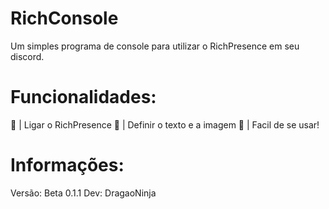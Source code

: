 # RichConsole
Um simples programa de console para utilizar o RichPresence em seu discord.


# Funcionalidades:

📌 | Ligar o RichPresence
🎉 | Definir o texto e a imagem
🔮 | Facil de se usar!

# Informações:

Versão: Beta 0.1.1
Dev: DragaoNinja
